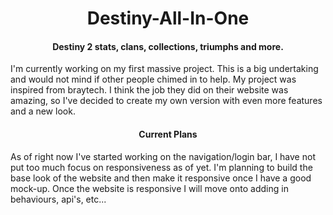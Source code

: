 <h1 align="center">Destiny-All-In-One</h1>
<h4 align="center">Destiny 2 stats, clans, collections, triumphs and more.</h4>

I'm currently working on my first massive project. This is a big undertaking and would not mind if other people chimed in to help. My project was inspired from braytech. I think the job they did on their website was amazing, so I've decided to create my own version with even more features and a new look. 

<h4 align="center">Current Plans</h4>
As of right now I've started working on the navigation/login bar, I have not put too much focus on responsiveness as of yet. I'm planning to build the base look of the website and then make it responsive once I have a good mock-up. Once the website is responsive I will move onto adding in behaviours, api's, etc...
